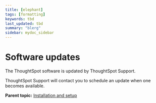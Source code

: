 ```yaml
---
title: [elephant]
tags: [formatting]
keywords: tbd
last_updated: tbd
summary: "blerg"
sidebar: mydoc_sidebar
---
```

# Software updates

The ThoughtSpot software is updated by ThoughtSpot Support.

ThoughtSpot Support will contact you to schedule an update when one becomes available.

**Parent topic:** [Installation and setup](../../admin/setup/intro.html)


